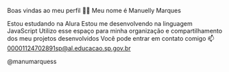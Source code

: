 Boas vindas ao meu perfil 💙💙
Meu nome é Manuelly Marques

Estou estudando na Alura
Estou me desenvolvendo na linguagem JavaScript
Utilizo esse espaço para minha organização e compartilhamento dos meu projetos desenvolvidos
Você pode entrar em contato comigo 📫
00001124702891sp@al.educacao.sp.gov.br

@manumarquess
